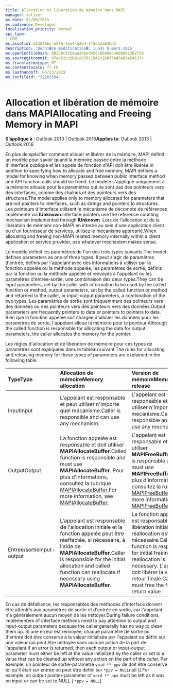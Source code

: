 ```yaml
---
title: Allocation et libération de mémoire dans MAPI
manager: soliver
ms.date: 03/09/2015
ms.audience: Developer
localization_priority: Normal
api_type:
- COM
ms.assetid: e238f6bc-e9f6-4ea4-a2e4-ff5da2a04bd5
description: 'Derni�re modification�: lundi 9 mars 2015'
ms.openlocfilehash: 68250c5cbeaa366ed4555bb469c4e68d62302f28
ms.sourcegitcommit: 8fe462c32b91c87911942c188f3445e85a54137c
ms.translationtype: MT
ms.contentlocale: fr-FR
ms.lasthandoff: 04/23/2019
ms.locfileid: "32281584"
---
```

# <a name="allocating-and-freeing-memory-in-mapi"></a><span data-ttu-id="83183-103">Allocation et libération de mémoire dans MAPI</span><span class="sxs-lookup"><span data-stu-id="83183-103">Allocating and Freeing Memory in MAPI</span></span>

  
  
<span data-ttu-id="83183-104">**S’applique à** : Outlook 2013 | Outlook 2016</span><span class="sxs-lookup"><span data-stu-id="83183-104">**Applies to**: Outlook 2013 | Outlook 2016</span></span> 
  
<span data-ttu-id="83183-105">En plus de spécifier comment allouer et libérer de la mémoire, MAPI définit un modèle pour savoir quand la mémoire passée entre la méthode d'interface publique et les appels de fonction d'API doit être libérée.</span><span class="sxs-lookup"><span data-stu-id="83183-105">In addition to specifying how to allocate and free memory, MAPI defines a model for knowing when memory passed between public interface method and API function calls should be freed.</span></span> <span data-ttu-id="83183-106">Le modèle s'applique uniquement à la mémoire allouée pour les paramètres qui ne sont pas des pointeurs vers des interfaces, comme des chaînes et des pointeurs vers des structures.</span><span class="sxs-lookup"><span data-stu-id="83183-106">The model applies only to memory allocated for parameters that are not pointers to interfaces, such as strings and pointers to structures.</span></span> <span data-ttu-id="83183-107">Les pointeurs d'interface utilisent le mécanisme de décompte de références implémenté via **IUnknown**.</span><span class="sxs-lookup"><span data-stu-id="83183-107">Interface pointers use the reference counting mechanism implemented through **IUnknown**.</span></span> <span data-ttu-id="83183-108">Lors de l'allocation et de la libération de mémoire non-MAPI en interne au sein d'une application client ou d'un fournisseur de services, utilisez le mécanisme approprié.</span><span class="sxs-lookup"><span data-stu-id="83183-108">When allocating and freeing non-MAPI related memory internally within a client application or service provider, use whatever mechanism makes sense.</span></span> 
  
<span data-ttu-id="83183-109">Le modèle définit les paramètres de l'un des trois types suivants.</span><span class="sxs-lookup"><span data-stu-id="83183-109">The model defines parameters as one of three types.</span></span> <span data-ttu-id="83183-110">Il peut s'agir de paramètres d'entrée, définis par l'appelant avec des informations à utiliser par la fonction appelée ou la méthode appelée, les paramètres de sortie, définis par la fonction ou la méthode appelée et renvoyés à l'appelant ou les paramètres d'entrée-sortie, une combinaison des deux types.</span><span class="sxs-lookup"><span data-stu-id="83183-110">They can be input parameters, set by the caller with information to be used by the called function or method, output parameters, set by the called function or method and returned to the caller, or input-output parameters, a combination of the two types.</span></span> <span data-ttu-id="83183-111">Les paramètres de sortie sont fréquemment des pointeurs vers des données ou des pointeurs vers des pointeurs vers des données.</span><span class="sxs-lookup"><span data-stu-id="83183-111">Output parameters are frequently pointers to data or pointers to pointers to data.</span></span> <span data-ttu-id="83183-112">Bien que la fonction appelée soit chargée d'allouer les données pour les paramètres de sortie, l'appelant alloue la mémoire pour le pointeur.</span><span class="sxs-lookup"><span data-stu-id="83183-112">Although the called function is responsible for allocating the data for output parameters, the caller allocates the memory for the pointer.</span></span> 
  
<span data-ttu-id="83183-113">Les règles d'allocation et de libération de mémoire pour ces types de paramètres sont expliquées dans le tableau suivant.</span><span class="sxs-lookup"><span data-stu-id="83183-113">The rules for allocating and releasing memory for these types of parameters are explained in the following table.</span></span>
  
|<span data-ttu-id="83183-114">**Type**</span><span class="sxs-lookup"><span data-stu-id="83183-114">**Type**</span></span>|<span data-ttu-id="83183-115">**Allocation de mémoire**</span><span class="sxs-lookup"><span data-stu-id="83183-115">**Memory allocation**</span></span>|<span data-ttu-id="83183-116">**Version de mémoire**</span><span class="sxs-lookup"><span data-stu-id="83183-116">**Memory release**</span></span>|
|:-----|:-----|:-----|
|<span data-ttu-id="83183-117">Input</span><span class="sxs-lookup"><span data-stu-id="83183-117">Input</span></span>  <br/> |<span data-ttu-id="83183-118">L'appelant est responsable et peut utiliser n'importe quel mécanisme.</span><span class="sxs-lookup"><span data-stu-id="83183-118">Caller is responsible and can use any mechanism.</span></span>  <br/> |<span data-ttu-id="83183-119">L'appelant est responsable et peut utiliser n'importe quel mécanisme.</span><span class="sxs-lookup"><span data-stu-id="83183-119">Caller is responsible and can use any mechanism.</span></span>  <br/> |
|<span data-ttu-id="83183-120">Output</span><span class="sxs-lookup"><span data-stu-id="83183-120">Output</span></span>  <br/> |<span data-ttu-id="83183-121">La fonction appelée est responsable et doit utiliser **MAPIAllocateBuffer**.</span><span class="sxs-lookup"><span data-stu-id="83183-121">Called function is responsible and must use **MAPIAllocateBuffer**.</span></span> <span data-ttu-id="83183-122">Pour plus d'informations, consultez la rubrique [MAPIAllocateBuffer](mapiallocatebuffer.md).</span><span class="sxs-lookup"><span data-stu-id="83183-122">For more information, see [MAPIAllocateBuffer](mapiallocatebuffer.md).</span></span>  <br/> |<span data-ttu-id="83183-123">L'appelant est responsable et doit utiliser **MAPIFreeBuffer**.</span><span class="sxs-lookup"><span data-stu-id="83183-123">Caller is responsible and must use **MAPIFreeBuffer**.</span></span> <span data-ttu-id="83183-124">Pour plus d'informations, consultez la rubrique [MAPIFreeBuffer](mapifreebuffer.md).</span><span class="sxs-lookup"><span data-stu-id="83183-124">For more information, see [MAPIFreeBuffer](mapifreebuffer.md).</span></span>  <br/> |
|<span data-ttu-id="83183-125">Entrée/sortie</span><span class="sxs-lookup"><span data-stu-id="83183-125">Input-output</span></span>  <br/> |<span data-ttu-id="83183-126">L'appelant est responsable de l'allocation initiale et la fonction appelée peut être réaffectée, si nécessaire, à l'aide de **MAPIAllocateBuffer**.</span><span class="sxs-lookup"><span data-stu-id="83183-126">Caller is responsible for the initial allocation and called function can reallocate if necessary using **MAPIAllocateBuffer**.</span></span>  <br/> |<span data-ttu-id="83183-127">La fonction appelée est responsable de la libération initiale si la réallocation est nécessaire.</span><span class="sxs-lookup"><span data-stu-id="83183-127">Called function is responsible for initial freeing if reallocation is necessary.</span></span> <span data-ttu-id="83183-128">L'appelant doit libérer la valeur de retour finale.</span><span class="sxs-lookup"><span data-stu-id="83183-128">Caller must free the final return value.</span></span>  <br/> |
   
<span data-ttu-id="83183-129">En cas de défaillance, les responsables des méthodes d'interface doivent être attentifs aux paramètres de sortie et d'entrée en sortie, car l'appelant n'a généralement aucun moyen de les nettoyer.</span><span class="sxs-lookup"><span data-stu-id="83183-129">During failure conditions, implementers of interface methods need to pay attention to output and input-output parameters because the caller generally has no way to clean them up.</span></span> <span data-ttu-id="83183-130">Si une erreur est renvoyée, chaque paramètre de sortie ou d'entrée doit être conservé à la valeur initialisée par l'appelant ou défini sur une valeur qui peut être nettoyée sans aucune action de la part de l'appelant.</span><span class="sxs-lookup"><span data-stu-id="83183-130">If an error is returned, then each output or input-output parameter must either be left at the value initialized by the caller or set to a value that can be cleaned up without any action on the part of the caller.</span></span> <span data-ttu-id="83183-131">Par exemple, un pointeur de sortie-paramètre `void ** ppv` de doit être conservé tel qu'il était sur entrée ou peut être défini sur `*ppv = NULL`null ().</span><span class="sxs-lookup"><span data-stu-id="83183-131">For example, an output pointer-parameter of  `void ** ppv` must be left as it was on input or can be set to NULL (  `*ppv = NULL`).</span></span>
  

